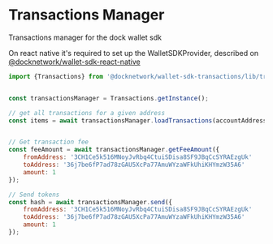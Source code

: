 
# Transactions Manager

Transactions manager for the dock wallet sdk

On react native it's required to set up the WalletSDKProvider, described on [@docknetwork/wallet-sdk-react-native](https://www.npmjs.com/package/@docknetwork/wallet-sdk-react-native)

```js
import {Transactions} from '@docknetwork/wallet-sdk-transactions/lib/transactions';


const transactionsManager = Transactions.getInstance();

// get all transactions for a given address
const items = await transactionsManager.loadTransactions(accountAddress;


// Get transaction fee
const feeAmount = await transactionsManager.getFeeAmount({
    fromAddress: '3CH1Ce5k516MNoyJvRbq4CtuiSDisa8SF9JBqCcSYRAEzgUk'
    toAddress: '36j7be6fP7ad78zGAU5XcPa77AmuWYzaWFkUhiKHYmzW35A6'
    amount: 1
});

// Send tokens
const hash = await transactionsManager.send({
    fromAddress: '3CH1Ce5k516MNoyJvRbq4CtuiSDisa8SF9JBqCcSYRAEzgUk'
    toAddress: '36j7be6fP7ad78zGAU5XcPa77AmuWYzaWFkUhiKHYmzW35A6'
    amount: 1
});
```

